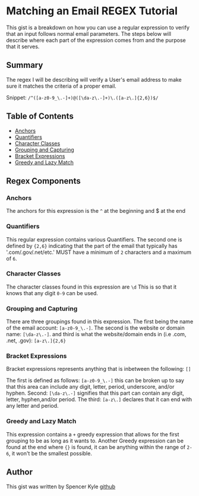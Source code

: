 # Matching an Email REGEX Tutorial

This gist is a breakdown on how you can use a regular expression to verify that an input follows normal email parameters. The steps below will describe where each part of the expression comes from and the purpose that it serves.

## Summary

The regex I will be describing will verify a User's email address to make sure it matches the criteria of a proper email. 

Snippet: `/^([a-z0-9_\.-]+)@([\da-z\.-]+)\.([a-z\.]{2,6})$/`

## Table of Contents

- [Anchors](#anchors)
- [Quantifiers](#quantifiers)
- [Character Classes](#character-classes)
- [Grouping and Capturing](#grouping-and-capturing)
- [Bracket Expressions](#bracket-expressions)
- [Greedy and Lazy Match](#greedy-and-lazy-match)

## Regex Components

### Anchors

The anchors for this expression is the `^` at the beginning and $ at the end

### Quantifiers

This regular expression contains various Quantifiers. The second one is defined by `{2,6}` indicating that the part of the email that typically has '.com/.gov/.net/etc.' MUST have a minimum of `2` characters and a maximum of `6`.

### Character Classes

The character classes found in this expression are `\d` This is so that it knows that any digit `0-9` can be used.

### Grouping and Capturing

There are three groupings found in this expression. The first being the name of the email account: `[a-z0-9_\.-]`. The second is the website or domain name: `[\da-z\.-]`. and third is what the website/domain ends in (i.e .com, .net, .gov): `[a-z\.]{2,6}`

### Bracket Expressions

Bracket expressions represents anything that is inbetween the following: `[]`

The first is defined as follows: `[a-z0-9_\.-]` this can be broken up to say that this area can include any digit, letter, period, underscore, and/or hyphen. Second: `[\da-z\.-]` signifies that this part can contain any digit, letter, hyphen,and/or period. The third: `[a-z\.]` declares that it can end with any letter and period.

### Greedy and Lazy Match

This expression contains a `+` greedy expression that allows for the first grouping to be as long as it wants to. Another Greedy expression can be found at the end where `{}` is found, it can be anything within the range of `2-6`, it won't be the smallest possible.

## Author

This gist was written by Spencer Kyle [github](https://github.com/SpencerKyle)